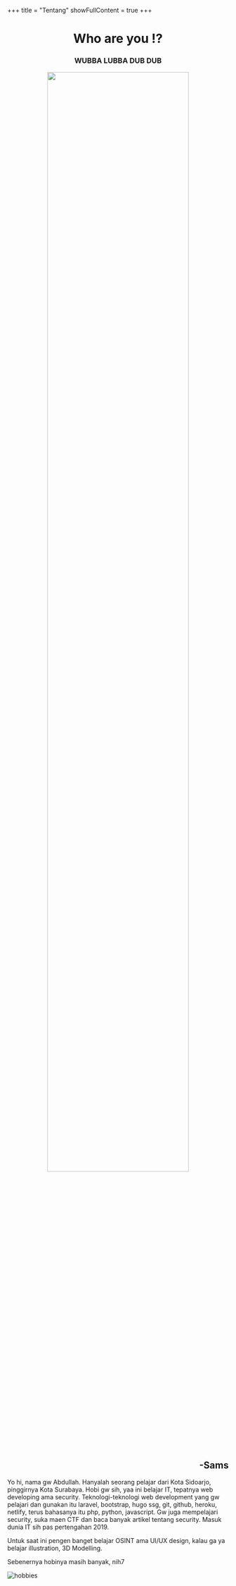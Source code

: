+++
title = "Tentang"
showFullContent = true
+++

<h1 align=center ">Who are you ⁉️</h1>
<h3 align="center"> WUBBA LUBBA DUB DUB</h2>
<div align="center">
  <img width="80%" height="80%" src="/img/1517887314_1502946397_tumblr_oorm14Ceva1rbd7lgo1_400%20(1).gif">
</div>
<h2 align="right">-Sams</h2>

Yo hi, nama gw Abdullah. 
Hanyalah seorang pelajar dari Kota Sidoarjo, pinggirnya Kota Surabaya. Hobi gw sih, yaa ini belajar IT, tepatnya web developing ama security. Teknologi-teknologi web development yang gw pelajari dan gunakan itu laravel, bootstrap, hugo ssg, git, github, heroku, netlify, terus bahasanya itu php, python, javascript. Gw juga mempelajari security, suka maen CTF dan baca banyak artikel tentang security. Masuk dunia IT sih pas pertengahan 2019. 

Untuk saat ini pengen banget belajar OSINT ama UI/UX design, kalau ga ya belajar illustration, 3D Modelling. 

Sebenernya hobinya masih banyak, nih7

![hobbies](/img/0.png)
